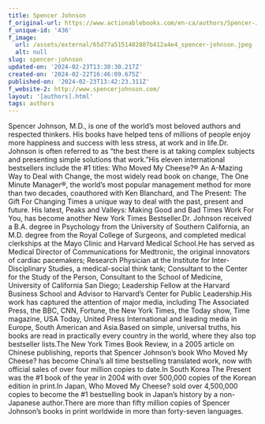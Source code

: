 ```yaml
---
title: Spencer Johnson
f_original-url: https://www.actionablebooks.com/en-ca/authors/Spencer-Johnson/
f_unique-id: '436'
f_image:
  url: /assets/external/65d77a5151402807b412a4e4_spencer-johnson.jpeg
  alt: null
slug: spencer-johnson
updated-on: '2024-02-23T13:30:30.217Z'
created-on: '2024-02-22T16:46:09.675Z'
published-on: '2024-02-23T13:42:23.311Z'
f_website-2: http://www.spencerjohnson.com/
layout: '[authors].html'
tags: authors
---
```


Spencer Johnson, M.D., is one of the world’s most beloved authors and respected thinkers. His books have helped tens of millions of people enjoy more happiness and success with less stress, at work and in life.Dr. Johnson is often referred to as “the best there is at taking complex subjects and presenting simple solutions that work.”His eleven international bestsellers include the #1 titles: Who Moved My Cheese?® An A-Mazing Way to Deal with Change, the most widely read book on change, The One Minute Manager®, the world’s most popular management method for more than two decades, coauthored with Ken Blanchard, and The Present: The Gift For Changing Times a unique way to deal with the past, present and future. His latest, Peaks and Valleys: Making Good and Bad Times Work For You, has become another New York Times Bestseller.Dr. Johnson received a B.A. degree in Psychology from the University of Southern California, an M.D. degree from the Royal College of Surgeons, and completed medical clerkships at the Mayo Clinic and Harvard Medical School.He has served as Medical Director of Communications for Medtronic, the original innovators of cardiac pacemakers; Research Physician at the Institute for Inter-Disciplinary Studies, a medical-social think tank; Consultant to the Center for the Study of the Person, Consultant to the School of Medicine, University of California San Diego; Leadership Fellow at the Harvard Business School and Advisor to Harvard’s Center for Public Leadership.His work has captured the attention of major media, including The Associated Press, the BBC, CNN, Fortune, the New York Times, the Today show, Time magazine, USA Today, United Press International and leading media in Europe, South American and Asia.Based on simple, universal truths, his books are read in practically every country in the world, where they also top bestseller lists.The New York Times Book Review, in a 2005 article on Chinese publishing, reports that Spencer Johnson’s book Who Moved My Cheese? has become China’s all time bestselling translated work, now with official sales of over four million copies to date.In South Korea The Present was the #1 book of the year in 2004 with over 500,000 copies of the Korean edition in print.In Japan, Who Moved My Cheese? sold over 4,500,000 copies to become the #1 bestselling book in Japan’s history by a non-Japanese author.There are more than fifty million copies of Spencer Johnson’s books in print worldwide in more than forty-seven languages.
